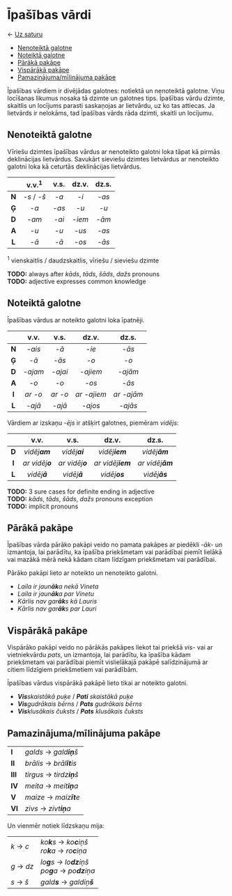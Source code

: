 Īpašības vārdi
==============

← [Uz saturu](../README.md#saturs)

- [Nenoteiktā galotne](#nenoteiktā-galotne)
- [Noteiktā galotne](#noteiktā-galotne)
- [Pārākā pakāpe](#pārākā-pakāpe)
- [Vispārākā pakāpe](#vispārākā-pakāpe)
- [Pamazinājuma/mīlinājuma pakāpe](#pamazinājumamīlinājuma-pakāpe)

Īpašības vārdiem ir divējādas galotnes: notiektā un nenoteiktā galotne.
Viņu locīšanas likumus nosaka tā dzimte un galotnes tips.
Īpašības vārdu dzimte, skaitlis un locījums parasti saskaņojas ar lietvārdu,
uz ko tas attiecas. Ja lietvārds ir nelokāms, tad īpašības vārds rāda dzimti,
skaitli un locījumu.

## Nenoteiktā galotne

Vīriešu dzimtes īpašības vārdus ar nenoteikto galotni loka tāpat kā pirmās
deklinācijas lietvārdus.
Savukārt sieviešu dzimtes lietvārdus ar nenoteikto galotni loka kā ceturtās
deklinācijas lietvārdus.

|       | v.v.<sup>1</sup> | v.s.  | dz.v.  | dz.s. |
| :-:   | :-:              | :-:   | :-:    | :-:   |
| **N** | *-s* / *-š*      | *-a*  | *-i*   | *-as* |
| **Ģ** | *-a*             | *-as* | *-u*   | *-u*  |
| **D** | *-am*            | *-ai* | *-iem* | *-ām* |
| **A** | *-u*             | *-u*  | *-us*  | *-as* |
| **L** | *-ā*             | *-ā*  | *-os*  | *-ās* |

<sup>1</sup> vienskaitlis / daudzskaitlis, vīriešu / sieviešu dzimte

**TODO:** always after *kāds*, *tāds*, *šāds*, *dažs* pronouns  
**TODO:** adjective expresses common knowledge

## Noteiktā galotne

Īpašības vārdus ar noteikto galotni loka īpatnēji.

|       | v.v.    | v.s.    | dz.v.       | dz.s.      |
| :-:   | :-:     | :-:     | :-:         | :-:        |
| **N** | *-ais*  | *-ā*    | *-ie*       | *-ās*      |
| **Ģ** | *-ā*    | *-ās*   | *-o*        | *-o*       |
| **D** | *-ajam* | *-ajai* | *-ajiem*    | *-ajām*    |
| **A** | *-o*    | *-o*    | *-os*       | *-ās*      |
| **I** | *ar -o* | *ar -o* | *ar -ajiem* | *ar -ajām* |
| **L** | *-ajā*  | *-ajā*  | *-ajos*     | *-ajās*    |

Vārdiem ar izskaņu *-ējs* ir atšķirt galotnes, piemēram *vidējs*:

|       | v.v.            | v.s.            | dz.v.             | dz.s.            |
| :-:   | :-:             | :-:             | :-:               | :-:              |
| **D** | *vidēj**am***   | *vidēj**ai***   | *vidēj**iem***    | *vidēj**ām***    |
| **I** | *ar vidēj**o*** | *ar vidēj**o*** | *ar vidēj**iem*** | *ar vidēj**ām*** |
| **L** | *vidēj**ā***    | *vidēj**ā***    | *vidēj**os***     | *vidēj**ās***    |

**TODO:** 3 sure cases for definite ending in adjective  
**TODO:** *kāds*, *tāds*, *šāds*, *dažs* pronouns exception  
**TODO:** implicit pronouns

## Pārākā pakāpe

Īpašības vārda pārāko pakāpi veido no pamata pakāpes ar piedēkli *-āk-* un
izmantoja, lai parādītu, ka īpašība priekšmetam vai parādībai piemīt lielākā
vai mazākā mērā nekā kādam citam līdzīgam priekšmetam vai parādībai.

Pārāko pakāpi lieto ar noteikto un nenoteikto galotni.

- *Laila ir jaun**āk**a nekā Vineta*
- *Laila ir jaun**āk**a par Vinetu*
- *Kārlis nav gar**āk**s kā Lauris*
- *Kārlis nav gar**āk**s par Lauri*

## Vispārākā pakāpe

Vispārāko pakāpi veido no pārākās pakāpes liekot tai priekšā *vis-* vai ar
vietniekvārdu *pats*, un izmantoja, lai parādītu, ka īpašība kādam priekšmetam
vai parādībai piemīt vislielākajā pakāpē salīdzinājumā ar citiem līdzīgiem
priekšmetiem vai parādībām.

Īpašības vārdus vispārākā pakāpē lieto tikai ar noteikto galotni.

- ***Vis**skaistākā puķe* / ***Pati** skaistākā puķe*
- ***Vis**gudrākais bērns* / ***Pats** gudrākais bērns*
- ***Vis**klusākais čuksts* / ***Pats** klusākais čuksts*

## Pamazinājuma/mīlinājuma pakāpe

|         |                           |
| ---     | ---                       |
| **I**   | *galds* → *gald**iņ**š*   |
| **II**  | *brālis* → *brāl**īt**is* |
| **III** | *tirgus* → *tirdz**iņ**š* |
| **IV**  | *meita* → *meit**iņ**a*   |
| **V**   | *maize* → *maiz**īt**e*   |
| **VI**  | *zivs* → *zivt**iņ**a*    |

Un vienmēr notiek līdzskaņu mija:

|            |                                                          |
| ---        | ---                                                      |
| *k* → *c*  | *ko**k**s* → *ko**c**iņš*<br>*ro**k**a* → *ro**c**iņa*   |
| *g* → *dz* | *lo**g**s* → *lo**dz**iņš*<br>*po**g**a* → *po**dz**iņa* |
| *s* → *š*  | *gald**s*** → *galdiņ**š***                              |
